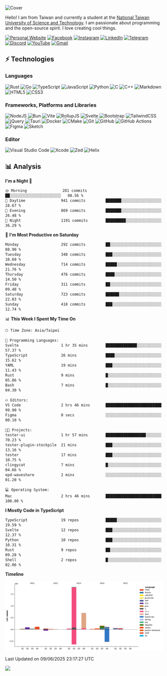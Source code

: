 <picture>
  <source media="(prefers-color-scheme: dark)" srcset="https://github.com/CRT-HAO/CRT-HAO/assets/31580253/6f53f4ab-546f-4db7-9f30-2c5b0711c0a2">
  <img alt="Cover" src="https://github.com/CRT-HAO/CRT-HAO/assets/31580253/4efdfca0-1005-43ab-8c60-07e6973a89b2">
</picture>

Hello! I am from Taiwan and currently a student at the [National Taiwan University of Science and Technology](https://www.ntust.edu.tw/). I am passionate about programming and the open-source spirit. I love creating cool things.

[![Personal Website](https://img.shields.io/badge/Personal%20Website-%23000000.svg?style=for-the-badge)](https://hayden.tw/)
[![Facebook](https://img.shields.io/badge/Facebook-%231877F2.svg?style=for-the-badge&logo=Facebook&logoColor=white)](https://www.facebook.com/CRT.HAO.CHUN/)
[![Instagram](https://img.shields.io/badge/Instagram-%23E4405F.svg?style=for-the-badge&logo=Instagram&logoColor=white)](https://www.instagram.com/crt_hao/)
[![LinkedIn](https://img.shields.io/badge/linkedin-%230077B5.svg?style=for-the-badge&logo=linkedin&logoColor=white)](https://www.linkedin.com/in/crthao/)
[![Telegram](https://img.shields.io/badge/Telegram-2CA5E0?style=for-the-badge&logo=telegram&logoColor=white)](https://t.me/CRT_HAO)
[![Discord](https://img.shields.io/badge/Discord-%235865F2.svg?style=for-the-badge&logo=discord&logoColor=white)](https://discordapp.com/users/401324674371551234)
[![YouTube](https://img.shields.io/badge/YouTube-%23FF0000.svg?style=for-the-badge&logo=YouTube&logoColor=white)](https://www.youtube.com/channel/UC-WnTCkztbitHGXnmvipUUg)
[![Gmail](https://img.shields.io/badge/Gmail-D14836?style=for-the-badge&logo=gmail&logoColor=white)](mailto:m831718@gmail.com)

## ⚡ Technologies

### Languages

![Rust](https://img.shields.io/badge/rust-%23000000.svg?style=for-the-badge&logo=rust&logoColor=white)
![Go](https://img.shields.io/badge/go-%2300ADD8.svg?style=for-the-badge&logo=go&logoColor=white)
![TypeScript](https://img.shields.io/badge/typescript-%23007ACC.svg?style=for-the-badge&logo=typescript&logoColor=white)
![JavaScript](https://img.shields.io/badge/javascript-%23323330.svg?style=for-the-badge&logo=javascript&logoColor=%23F7DF1E)
![Python](https://img.shields.io/badge/python-3670A0?style=for-the-badge&logo=python&logoColor=ffdd54)
![C](https://img.shields.io/badge/c-%2300599C.svg?style=for-the-badge&logo=c&logoColor=white)
![C++](https://img.shields.io/badge/c++-%2300599C.svg?style=for-the-badge&logo=c%2B%2B&logoColor=white)
![Markdown](https://img.shields.io/badge/markdown-%23000000.svg?style=for-the-badge&logo=markdown&logoColor=white)
![HTML5](https://img.shields.io/badge/html5-%23E34F26.svg?style=for-the-badge&logo=html5&logoColor=white)
![CSS3](https://img.shields.io/badge/css3-%231572B6.svg?style=for-the-badge&logo=css3&logoColor=white)

### Frameworks, Platforms and Libraries

![NodeJS](https://img.shields.io/badge/node.js-6DA55F?style=for-the-badge&logo=node.js&logoColor=white)
![Bun](https://img.shields.io/badge/Bun-%23000000.svg?style=for-the-badge&logo=bun&logoColor=white)
![Vite](https://img.shields.io/badge/vite-%23646CFF.svg?style=for-the-badge&logo=vite&logoColor=white)
![RollupJS](https://img.shields.io/badge/RollupJS-ef3335?style=for-the-badge&logo=rollup.js&logoColor=white)
![Svelte](https://img.shields.io/badge/svelte-%23f1413d.svg?style=for-the-badge&logo=svelte&logoColor=white)
![Bootstrap](https://img.shields.io/badge/bootstrap-%238511FA.svg?style=for-the-badge&logo=bootstrap&logoColor=white)
![TailwindCSS](https://img.shields.io/badge/tailwindcss-%2338B2AC.svg?style=for-the-badge&logo=tailwind-css&logoColor=white)
![jQuery](https://img.shields.io/badge/jquery-%230769AD.svg?style=for-the-badge&logo=jquery&logoColor=white)
![Tauri](https://img.shields.io/badge/tauri-%2324C8DB.svg?style=for-the-badge&logo=tauri&logoColor=%23FFFFFF)
![Docker](https://img.shields.io/badge/docker-%230db7ed.svg?style=for-the-badge&logo=docker&logoColor=white)
![CMake](https://img.shields.io/badge/CMake-%23008FBA.svg?style=for-the-badge&logo=cmake&logoColor=white)
![Git](https://img.shields.io/badge/git-%23F05033.svg?style=for-the-badge&logo=git&logoColor=white)
![GitHub](https://img.shields.io/badge/github-%23121011.svg?style=for-the-badge&logo=github&logoColor=white)
![GitHub Actions](https://img.shields.io/badge/github%20actions-%232671E5.svg?style=for-the-badge&logo=githubactions&logoColor=white)
![Figma](https://img.shields.io/badge/figma-%23F24E1E.svg?style=for-the-badge&logo=figma&logoColor=white)
![Sketch](https://img.shields.io/badge/Sketch-FFB387?style=for-the-badge&logo=sketch&logoColor=black)

### Editor

![Visual Studio Code](https://img.shields.io/badge/Visual%20Studio%20Code-0078d7.svg?style=for-the-badge&logo=visual-studio-code&logoColor=white)
![Xcode](https://img.shields.io/badge/Xcode-007ACC?style=for-the-badge&logo=Xcode&logoColor=white)
![Zed](https://img.shields.io/badge/Zed-F6F5F0?style=for-the-badge&logo=zed&logoColor=black)
![Helix](https://img.shields.io/badge/Helix-281733?style=for-the-badge&logo=helix&logoColor=white)

## 📊 Analysis

<!--START_SECTION:waka-->
**I'm a Night 🦉** 

```text
🌞 Morning                281 commits         ██░░░░░░░░░░░░░░░░░░░░░░░   08.56 % 
🌆 Daytime                941 commits         ███████░░░░░░░░░░░░░░░░░░   28.67 % 
🌃 Evening                869 commits         ███████░░░░░░░░░░░░░░░░░░   26.48 % 
🌙 Night                  1191 commits        █████████░░░░░░░░░░░░░░░░   36.29 % 
```
📅 **I'm Most Productive on Saturday** 

```text
Monday                   292 commits         ██░░░░░░░░░░░░░░░░░░░░░░░   08.90 % 
Tuesday                  348 commits         ███░░░░░░░░░░░░░░░░░░░░░░   10.60 % 
Wednesday                714 commits         █████░░░░░░░░░░░░░░░░░░░░   21.76 % 
Thursday                 476 commits         ████░░░░░░░░░░░░░░░░░░░░░   14.50 % 
Friday                   311 commits         ██░░░░░░░░░░░░░░░░░░░░░░░   09.48 % 
Saturday                 723 commits         ██████░░░░░░░░░░░░░░░░░░░   22.03 % 
Sunday                   418 commits         ███░░░░░░░░░░░░░░░░░░░░░░   12.74 % 
```


📊 **This Week I Spent My Time On** 

```text
🕑︎ Time Zone: Asia/Taipei

💬 Programming Languages: 
Svelte                   1 hr 35 mins        ██████████████░░░░░░░░░░░   57.37 % 
TypeScript               26 mins             ████░░░░░░░░░░░░░░░░░░░░░   15.62 % 
YAML                     19 mins             ███░░░░░░░░░░░░░░░░░░░░░░   11.43 % 
Rust                     9 mins              █░░░░░░░░░░░░░░░░░░░░░░░░   05.86 % 
Bash                     7 mins              █░░░░░░░░░░░░░░░░░░░░░░░░   04.30 % 

🔥 Editors: 
VS Code                  2 hrs 46 mins       █████████████████████████   99.90 % 
Figma                    0 secs              ░░░░░░░░░░░░░░░░░░░░░░░░░   00.10 % 

🐱‍💻 Projects: 
tester-ui                1 hr 57 mins        ██████████████████░░░░░░░   70.23 % 
tester-plugin-stockpile  21 mins             ███░░░░░░░░░░░░░░░░░░░░░░   13.16 % 
tester                   17 mins             ███░░░░░░░░░░░░░░░░░░░░░░   10.75 % 
clingycat                7 mins              █░░░░░░░░░░░░░░░░░░░░░░░░   04.66 % 
epd-waveshare            2 mins              ░░░░░░░░░░░░░░░░░░░░░░░░░   01.20 % 

💻 Operating System: 
Mac                      2 hrs 46 mins       █████████████████████████   100.00 % 
```

**I Mostly Code in TypeScript** 

```text
TypeScript               19 repos            █████░░░░░░░░░░░░░░░░░░░░   19.59 % 
Svelte                   12 repos            ███░░░░░░░░░░░░░░░░░░░░░░   12.37 % 
Python                   10 repos            ███░░░░░░░░░░░░░░░░░░░░░░   10.31 % 
Rust                     9 repos             ██░░░░░░░░░░░░░░░░░░░░░░░   09.28 % 
Shell                    2 repos             █░░░░░░░░░░░░░░░░░░░░░░░░   02.06 % 
```



**Timeline**

![Lines of Code chart](https://raw.githubusercontent.com/hayd1n/hayd1n/main/assets/bar_graph.png)


 Last Updated on 09/06/2025 23:17:27 UTC
<!--END_SECTION:waka-->

![](https://komarev.com/ghpvc/?username=CRT-HAO&style=flat-square)

